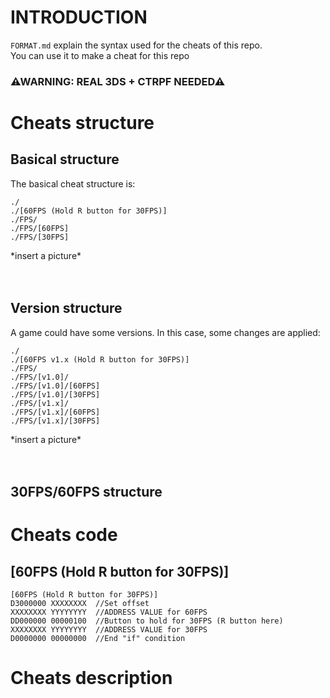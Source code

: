 # INTRODUCTION
`FORMAT.md` explain the syntax used for the cheats of this repo.<br>
You can use it to make a cheat for this repo<br>

### ⚠WARNING: **REAL 3DS + CTRPF NEEDED**⚠<br>
# Cheats structure

## Basical structure
The basical cheat structure is:
```
./
./[60FPS (Hold R button for 30FPS)]
./FPS/
./FPS/[60FPS]
./FPS/[30FPS]
```

\*insert a picture\*<br>
<br><br>
## Version structure
A game could have some versions. In this case, some changes are applied:
```
./
./[60FPS v1.x (Hold R button for 30FPS)]
./FPS/
./FPS/[v1.0]/
./FPS/[v1.0]/[60FPS]
./FPS/[v1.0]/[30FPS]
./FPS/[v1.x]/
./FPS/[v1.x]/[60FPS]
./FPS/[v1.x]/[30FPS]
```

\*insert a picture\*<br>
<br><br>

## 30FPS/60FPS structure

# Cheats code

## [60FPS (Hold R button for 30FPS)]
```
[60FPS (Hold R button for 30FPS)]
D3000000 XXXXXXXX  //Set offset
XXXXXXXX YYYYYYYY  //ADDRESS VALUE for 60FPS
DD000000 00000100  //Button to hold for 30FPS (R button here)
XXXXXXXX YYYYYYYY  //ADDRESS VALUE for 30FPS
D0000000 00000000  //End "if" condition
```


# Cheats description
